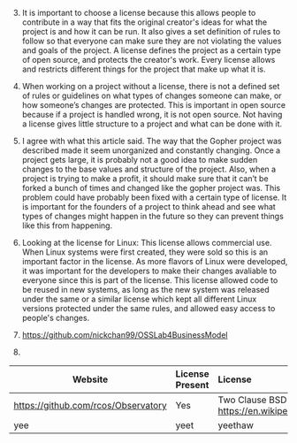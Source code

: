 3. It is important to choose a license because this allows people to contribute in a way that fits the original creator's ideas for what the project is and how it can be run. It also gives a set definition of rules to follow so that everyone can make sure they are not violating the values and goals of the project. A license defines the project as a certain type of open source, and protects the creator's work. Every license allows and restricts different things for the project that make up what it is. 

4. When working on a project without a license, there is not a defined set of rules or guidelines on what types of changes someone can make, or how someone’s changes are protected. This is important in open source because if a project is handled wrong, it is not open source. Not having a license gives little structure to a project and what can be done with it.

5. I agree with what this article said. The way that the Gopher project was described made it seem unorganized and constantly changing. Once a project gets large, it is probably not a good idea to make sudden changes to the base values and structure of the project. Also, when a project is trying to make a profit, it should make sure that it can’t be forked a bunch of times and changed like the gopher project was. This problem could have probably been fixed with a certain type of license. It is important for the founders of a project to think ahead and see what types of changes might happen in the future so they can prevent things like this from happening.

6. Looking at the license for Linux: This license allows commercial use. When Linux systems were first created, they were sold so this is an important factor in the license. As more flavors of Linux were developed, it was important for the developers to make their changes avaliable to everyone since this is part of the license. This license allowed code to be reused in new systems, as long as the new system was released under the same or a similar license which kept all different Linux versions protected under the same rules, and allowed easy access to people's changes. 

7. https://github.com/nickchan99/OSSLab4BusinessModel

8.

Website | License Present | License
---------|:----------|:-------
https://github.com/rcos/Observatory | Yes | Two Clause BSD License https://en.wikipedia.org/wiki/ISC_license
yee | yeet | yeethaw

